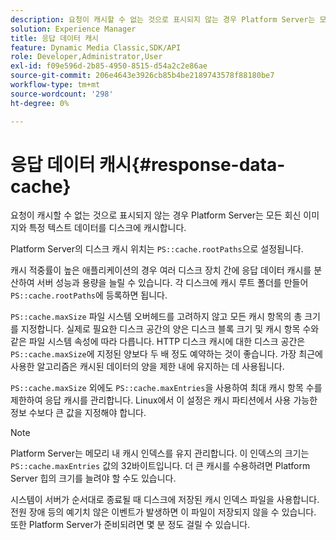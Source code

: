 ```yaml
---
description: 요청이 캐시할 수 없는 것으로 표시되지 않는 경우 Platform Server는 모든 회신 이미지와 특정 텍스트 데이터를 디스크에 캐시합니다.
solution: Experience Manager
title: 응답 데이터 캐시
feature: Dynamic Media Classic,SDK/API
role: Developer,Administrator,User
exl-id: f09e596d-2b85-4950-8515-d54a2c2e86ae
source-git-commit: 206e4643e3926cb85b4be2189743578f88180be7
workflow-type: tm+mt
source-wordcount: '298'
ht-degree: 0%

---
```


# 응답 데이터 캐시{#response-data-cache}

요청이 캐시할 수 없는 것으로 표시되지 않는 경우 Platform Server는 모든 회신 이미지와 특정 텍스트 데이터를 디스크에 캐시합니다.

Platform Server의 디스크 캐시 위치는 `PS::cache.rootPaths`으로 설정됩니다.

캐시 적중률이 높은 애플리케이션의 경우 여러 디스크 장치 간에 응답 데이터 캐시를 분산하여 서버 성능과 용량을 늘릴 수 있습니다. 각 디스크에 캐시 루트 폴더를 만들어 `PS::cache.rootPaths`에 등록하면 됩니다.

`PS::cache.maxSize` 파일 시스템 오버헤드를 고려하지 않고 모든 캐시 항목의 총 크기를 지정합니다. 실제로 필요한 디스크 공간의 양은 디스크 블록 크기 및 캐시 항목 수와 같은 파일 시스템 속성에 따라 다릅니다. HTTP 디스크 캐시에 대한 디스크 공간은 `PS::cache.maxSize`에 지정된 양보다 두 배 정도 예약하는 것이 좋습니다. 가장 최근에 사용한 알고리즘은 캐시된 데이터의 양을 제한 내에 유지하는 데 사용됩니다.

`PS::cache.maxSize` 외에도 `PS::cache.maxEntries`을 사용하여 최대 캐시 항목 수를 제한하여 응답 캐시를 관리합니다. Linux에서 이 설정은 캐시 파티션에서 사용 가능한 정보 수보다 큰 값을 지정해야 합니다.

>[!NOTE]
>
>Platform Server는 메모리 내 캐시 인덱스를 유지 관리합니다. 이 인덱스의 크기는 `PS::cache.maxEntries` 값의 32바이트입니다. 더 큰 캐시를 수용하려면 Platform Server 힙의 크기를 늘려야 할 수도 있습니다.

시스템이 서버가 순서대로 종료될 때 디스크에 저장된 캐시 인덱스 파일을 사용합니다. 전원 장애 등의 예기치 않은 이벤트가 발생하면 이 파일이 저장되지 않을 수 있습니다. 또한 Platform Server가 준비되려면 몇 분 정도 걸릴 수 있습니다.
